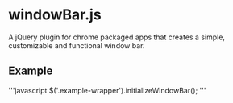 # windowBar.js
A jQuery plugin for chrome packaged apps that creates a simple, customizable and functional window bar. 

## Example
'''javascript
$('.example-wrapper').initializeWindowBar();
'''
